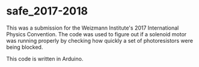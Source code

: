 # safe_2017-2018

This was a submission for the Weizmann Institute's 2017 International Physics Convention.
The code was used to figure out if a solenoid motor was running properly by checking how
quickly a set of photoresistors were being blocked.

This code is written in Arduino.
